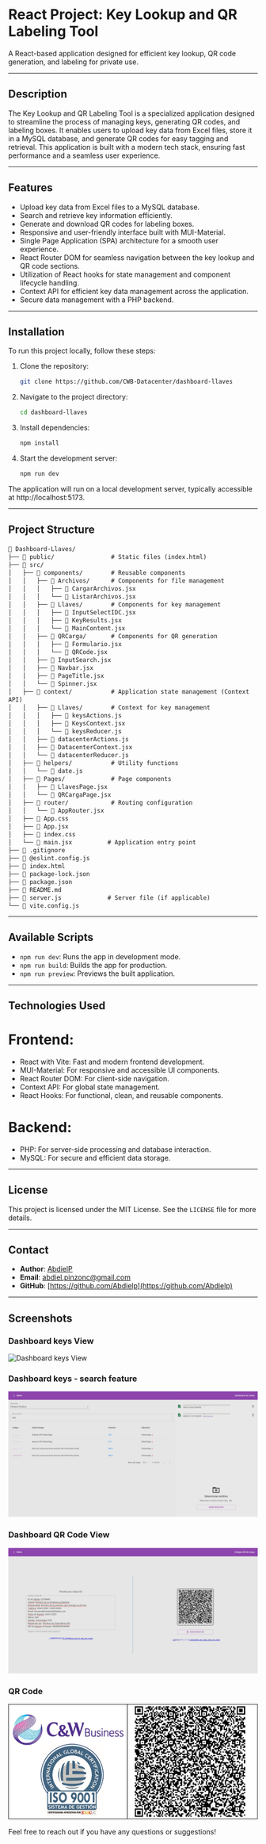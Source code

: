 # React Project: Key Lookup and QR Labeling Tool

A React-based application designed for efficient key lookup, QR code generation, and labeling for private use.

---

## Description

The Key Lookup and QR Labeling Tool is a specialized application designed to streamline the process of managing keys, generating QR codes, and labeling boxes. It enables users to upload key data from Excel files, store it in a MySQL database, and generate QR codes for easy tagging and retrieval. This application is built with a modern tech stack, ensuring fast performance and a seamless user experience.

---

## Features

- Upload key data from Excel files to a MySQL database.
- Search and retrieve key information efficiently.
- Generate and download QR codes for labeling boxes.
- Responsive and user-friendly interface built with MUI-Material.
- Single Page Application (SPA) architecture for a smooth user experience.
- React Router DOM for seamless navigation between the key lookup and QR code sections.
- Utilization of React hooks for state management and component lifecycle handling.
- Context API for efficient key data management across the application.
- Secure data management with a PHP backend.

---

## Installation

To run this project locally, follow these steps:

1. Clone the repository:

   ```bash
   git clone https://github.com/CWB-Datacenter/dashboard-llaves
   ```

2. Navigate to the project directory:

   ```bash
   cd dashboard-llaves
   ```

3. Install dependencies:

   ```bash
   npm install
   ```

4. Start the development server:

   ```bash
   npm run dev
   ```

The application will run on a local development server, typically accessible at http://localhost:5173.

---

## Project Structure
```
📂 Dashboard-Llaves/
├── 📁 public/                # Static files (index.html)
├── 📁 src/
│   ├── 📁 components/        # Reusable components
│   │   ├── 📁 Archivos/      # Components for file management
│   │   │   ├── 📄 CargarArchivos.jsx
│   │   │   └── 📄 ListarArchivos.jsx
│   │   ├── 📁 Llaves/        # Components for key management
│   │   │   ├── 📄 InputSelectIDC.jsx
│   │   │   ├── 📄 KeyResults.jsx
│   │   │   └── 📄 MainContent.jsx
│   │   ├── 📁 QRCarga/       # Components for QR generation
│   │   │   ├── 📄 Formulario.jsx
│   │   │   └── 📄 QRCode.jsx
│   │   ├── 📄 InputSearch.jsx
│   │   ├── 📄 Navbar.jsx
│   │   ├── 📄 PageTitle.jsx
│   │   └── 📄 Spinner.jsx
│   ├── 📁 context/           # Application state management (Context API)
│   │   ├── 📁 Llaves/        # Context for key management
│   │   │   ├── 📄 keysActions.js
│   │   │   ├── 📄 KeysContext.jsx
│   │   │   └── 📄 keysReducer.js
│   │   ├── 📄 datacenterActions.js
│   │   ├── 📄 DatacenterContext.jsx
│   │   └── 📄 datacenterReducer.js
│   ├── 📁 helpers/           # Utility functions
│   │   └── 📄 date.js
│   ├── 📁 Pages/             # Page components
│   │   ├── 📄 LlavesPage.jsx
│   │   └── 📄 QRCargaPage.jsx
│   ├── 📁 router/            # Routing configuration
│   │   └── 📄 AppRouter.jsx
│   ├── 📄 App.css
│   ├── 📄 App.jsx
│   ├── 📄 index.css
│   └── 📄 main.jsx          # Application entry point
├── 📄 .gitignore
├── 📄 @eslint.config.js
├── 📄 index.html
├── 📄 package-lock.json
├── 📄 package.json
├── 📄 README.md
├── 📄 server.js             # Server file (if applicable)
└── 📄 vite.config.js
```
---

## Available Scripts

- `npm run dev`: Runs the app in development mode.
- `npm run build`: Builds the app for production.
- `npm run preview`: Previews the built application.

---

## Technologies Used

# Frontend:
- React with Vite: Fast and modern frontend development.
- MUI-Material: For responsive and accessible UI components.
- React Router DOM: For client-side navigation.
- Context API: For global state management.
- React Hooks: For functional, clean, and reusable components.
# Backend:
- PHP: For server-side processing and database interaction.
- MySQL: For secure and efficient data storage.

---

## License

This project is licensed under the MIT License. See the `LICENSE` file for more details.

---

## Contact

- **Author**: [AbdielP](https://github.com/Abdielp)
- **Email**: [abdiel.pinzonc@gmail.com](mailto\:abdiel.pinzonc@gmail.com)
- **GitHub**: [https://github.com/Abdielp](https://github.com/Abdielp)

---

## Screenshots

### Dashboard keys View
![Dashboard keys View](./screenshots/dashboard_llaves_.png)

### Dashboard keys - search feature
![Search feature](./screenshots/search.png)

### Dashboard QR Code View
![Dashboard QR code](./screenshots/dashboard_qr.png)

### QR Code
![QR code](./screenshots/qrcargo.png)

Feel free to reach out if you have any questions or suggestions!


